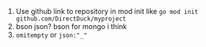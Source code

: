 1. Use github link to repository in mod init like `go mod init github.com/DirectDuck/myproject`
2. bson json? bson for mongo i think
3. `omitempty` or `json:"_"`
